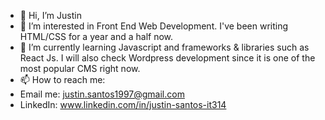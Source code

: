 - 👋 Hi, I’m Justin
- 👀 I’m interested in Front End Web Development. I've been writing HTML/CSS for a year and a half now.
- 🌱 I’m currently learning Javascript and frameworks & libraries such as React Js. I will also check Wordpress development since it is one of the most popular CMS right now.
- 📫 How to reach me:
- Email me: justin.santos1997@gmail.com
- LinkedIn: www.linkedin.com/in/justin-santos-it314
